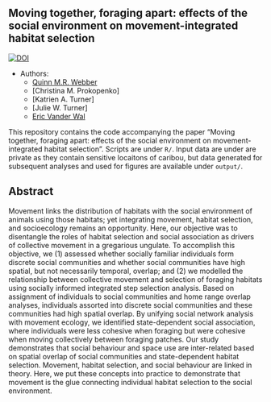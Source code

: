 

## Moving together, foraging apart: effects of the social environment on movement-integrated habitat selection

[![DOI](https://zenodo.org/badge/4549509.svg)](https://zenodo.org/badge/latestdoi/4549509)

  - Authors:
      - [Quinn M.R. Webber](https://qwebber.weebly.com/)
      - [Christina M. Prokopenko]
      - [Katrien A. Turner]
      - [Julie W. Turner]
      - [Eric Vander Wal](https://weel.gitlab.io/)

This repository contains the code accompanying the paper “Moving together, foraging apart: effects of the social environment on movement-integrated habitat selection”. 
Scripts are under `R/`.  Input data are under are private as they contain sensitive locaitons of caribou, but data generated for subsequent analyses and used for figures are available under `output/`.

## Abstract

Movement links the distribution of habitats with the social environment of animals using those habitats; yet integrating movement, habitat selection, and socioecology remains an opportunity. Here, our objective was to disentangle the roles of habitat selection and social association as drivers of collective movement in a gregarious ungulate. To accomplish this objective, we (1) assessed whether socially familiar individuals form discrete social communities and whether social communities have high spatial, but not necessarily temporal, overlap; and (2) we modelled the relationship between collective movement and selection of foraging habitats using socially informed integrated step selection analysis. Based on assignment of individuals to social communities and home range overlap analyses, individuals assorted into discrete social communities and these communities had high spatial overlap. By unifying social network analysis with movement ecology, we identified state-dependent social association, where individuals were less cohesive when foraging but were cohesive when moving collectively between foraging patches. Our study demonstrates that social behaviour and space use are inter-related based on spatial overlap of social communities and state-dependent habitat selection. Movement, habitat selection, and social behaviour are linked in theory. Here, we put these concepts into practice to demonstrate that movement is the glue connecting individual habitat selection to the social environment.
